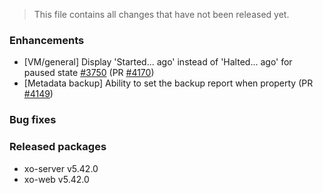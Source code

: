 > This file contains all changes that have not been released yet.

### Enhancements

- [VM/general] Display 'Started... ago' instead of 'Halted... ago' for paused state [#3750](https://github.com/vatesfr/xen-orchestra/issues/3750) (PR [#4170](https://github.com/vatesfr/xen-orchestra/pull/4170))
- [Metadata backup] Ability to set the backup report when property (PR [#4149](https://github.com/vatesfr/xen-orchestra/pull/4149))

### Bug fixes

### Released packages

- xo-server v5.42.0
- xo-web v5.42.0
